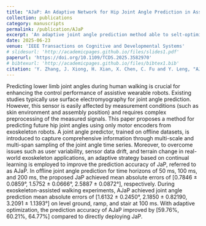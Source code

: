```yaml
---
title: "AJaP: An Adaptive Network for Hip Joint Angle Prediction in Assistive Walking with Continual Learning"
collection: publications
category: manuscripts
permalink: /publication/AJaP
excerpt: 'An adaptive joint angle prediction method able to selt-optimize under real world. <br/><img src='/images/500x300.png'>'
date: 2025-06-23
venue: 'IEEE Transactions on Cognitive and Developmental Systems'
# slidesurl: 'http://academicpages.github.io/files/slides1.pdf'
paperurl: 'https://doi.org/10.1109/TCDS.2025.3582970'
# bibtexurl: 'http://academicpages.github.io/files/bibtex1.bib'
citation: 'Y. Zhang, J. Xiong, H. Xian, X. Chen, C. Fu and Y. Leng, "AJaP: An Adaptive Network for Hip Joint Angle Prediction in Assistive Walking with Continual Learning," in IEEE Transactions on Cognitive and Developmental Systems, doi: 10.1109/TCDS.2025.3582970.'
---
```


Predicting lower limb joint angles during human walking is crucial for enhancing the control performance of assistive wearable robots. Existing studies typically use surface electromyography for joint angle prediction. However, this sensor is easily affected by measurement conditions (such as skin environment and assembly position) and requires complex preprocessing of the measured signals. This paper proposes a method for predicting future hip joint angles using only motor encoders from exoskeleton robots. A joint angle predictor, trained on offline datasets, is introduced to capture comprehensive information through multi-scale and multi-span sampling of the joint angle time series. Moreover, to overcome issues such as user variability, sensor data drift, and terrain change in real-world exoskeleton applications, an adaptive strategy based on continual learning is employed to improve the prediction accuracy of JaP, referred to as AJaP. In offline joint angle prediction for time horizons of 50 ms, 100 ms, and 200 ms, the proposed JaP achieved mean absolute errors of [0.7846 ± 0.0859°, 1.5752 ± 0.0666°, 2.5887 ± 0.0872°], respectively. During exoskeleton-assisted walking experiments, AJaP achieved joint angle prediction mean absolute errors of [1.6132 ± 0.2450°, 2.1850 ± 0.82190, 3.2091 ± 1.1393°] on level ground, ramp, and stair at 100 ms. With adaptive optimization, the prediction accuracy of AJaP improved by [59.76%, 60.21%, 64.77%] compared to directly deploying JaP.